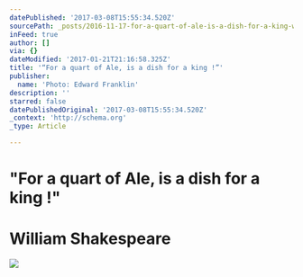 ```yaml
---
datePublished: '2017-03-08T15:55:34.520Z'
sourcePath: _posts/2016-11-17-for-a-quart-of-ale-is-a-dish-for-a-king-william-shakes.md
inFeed: true
author: []
via: {}
dateModified: '2017-01-21T21:16:58.325Z'
title: '“For a quart of Ale, is a dish for a king !”'
publisher:
  name: 'Photo: Edward Franklin'
description: ''
starred: false
datePublishedOriginal: '2017-03-08T15:55:34.520Z'
_context: 'http://schema.org'
_type: Article

---
```

# **"For a quart of Ale, is a dish for a king !"**

# **William Shakespeare**
![](https://the-grid-user-content.s3-us-west-2.amazonaws.com/a78a9718-c62e-4f15-91a0-3ecd85f83b8e.jpg)